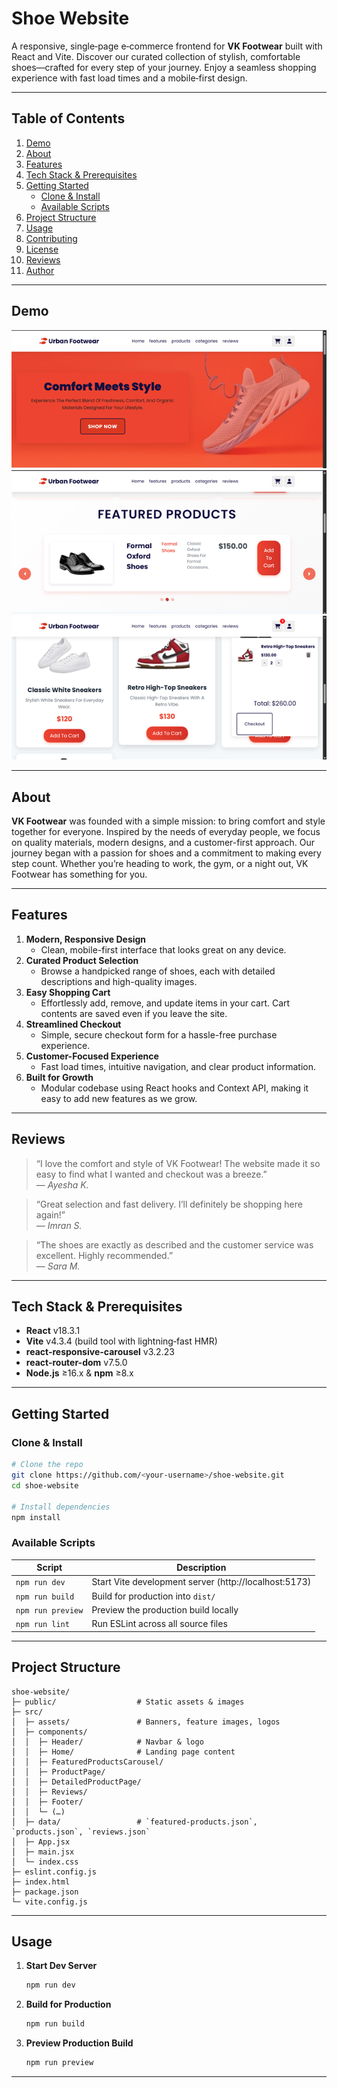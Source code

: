 # Shoe Website

A responsive, single‑page e‑commerce frontend for **VK Footwear** built with React and Vite. Discover our curated collection of stylish, comfortable shoes—crafted for every step of your journey. Enjoy a seamless shopping experience with fast load times and a mobile‑first design.

---

## Table of Contents

1. [Demo](#demo)  
2. [About](#about)  
3. [Features](#features)  
4. [Tech Stack & Prerequisites](#tech-stack--prerequisites)  
5. [Getting Started](#getting-started)  
   - [Clone & Install](#clone--install)  
   - [Available Scripts](#available-scripts)  
6. [Project Structure](#project-structure)  
7. [Usage](#usage)  
8. [Contributing](#contributing)  
9. [License](#license)  
10. [Reviews](#reviews)  
11. [Author](#author)  

---

## Demo

![Home Screen](./src/assets/screenshots/home.png)  
![Product Carousel](./src/assets/screenshots/carousel.png)  
![Cart View](./src/assets/screenshots/cart.png) 

---

## About

**VK Footwear** was founded with a simple mission: to bring comfort and style together for everyone. Inspired by the needs of everyday people, we focus on quality materials, modern designs, and a customer-first approach. Our journey began with a passion for shoes and a commitment to making every step count. Whether you’re heading to work, the gym, or a night out, VK Footwear has something for you.

---

## Features

1. **Modern, Responsive Design**  
   - Clean, mobile-first interface that looks great on any device.
2. **Curated Product Selection**  
   - Browse a handpicked range of shoes, each with detailed descriptions and high-quality images.
3. **Easy Shopping Cart**  
   - Effortlessly add, remove, and update items in your cart. Cart contents are saved even if you leave the site.
4. **Streamlined Checkout**  
   - Simple, secure checkout form for a hassle-free purchase experience.
5. **Customer-Focused Experience**  
   - Fast load times, intuitive navigation, and clear product information.
6. **Built for Growth**  
   - Modular codebase using React hooks and Context API, making it easy to add new features as we grow.

---

## Reviews

> “I love the comfort and style of VK Footwear! The website made it so easy to find what I wanted and checkout was a breeze.”  
> — *Ayesha K.*

> “Great selection and fast delivery. I’ll definitely be shopping here again!”  
> — *Imran S.*

> “The shoes are exactly as described and the customer service was excellent. Highly recommended.”  
> — *Sara M.*

---

## Tech Stack & Prerequisites

- **React** v18.3.1  
- **Vite** v4.3.4 (build tool with lightning‑fast HMR)  
- **react-responsive-carousel** v3.2.23  
- **react-router-dom** v7.5.0  
- **Node.js** ≥16.x & **npm** ≥8.x

---

## Getting Started

### Clone & Install

```bash
# Clone the repo
git clone https://github.com/<your-username>/shoe-website.git
cd shoe-website

# Install dependencies
npm install
```

### Available Scripts

| Script         | Description                                    |
| -------------- | ---------------------------------------------- |
| `npm run dev`  | Start Vite development server (http://localhost:5173) |
| `npm run build`| Build for production into `dist/`              |
| `npm run preview` | Preview the production build locally        |
| `npm run lint` | Run ESLint across all source files             |

---

## Project Structure

```
shoe-website/
├─ public/                  # Static assets & images
├─ src/
│  ├─ assets/               # Banners, feature images, logos
│  ├─ components/
│  │  ├─ Header/            # Navbar & logo
│  │  ├─ Home/              # Landing page content
│  │  ├─ FeaturedProductsCarousel/
│  │  ├─ ProductPage/
│  │  ├─ DetailedProductPage/
│  │  ├─ Reviews/
│  │  ├─ Footer/
│  │  └─ (…)
│  ├─ data/                 # `featured-products.json`, `products.json`, `reviews.json`
│  ├─ App.jsx
│  ├─ main.jsx
│  └─ index.css
├─ eslint.config.js
├─ index.html
├─ package.json
└─ vite.config.js
```

---

## Usage

1. **Start Dev Server**  
   ```bash
   npm run dev
   ```
2. **Build for Production**  
   ```bash
   npm run build
   ```
3. **Preview Production Build**  
   ```bash
   npm run preview
   ```

---


